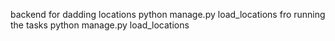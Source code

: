backend
for dadding locations python manage.py load_locations 
fro running the tasks  python manage.py load_locations